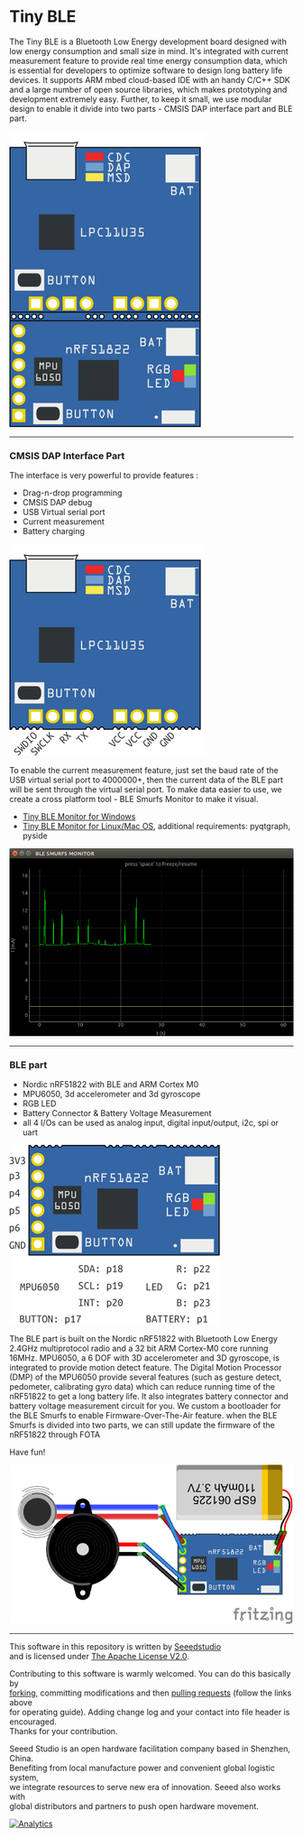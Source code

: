 Tiny BLE
==========

The Tiny BLE is a Bluetooth Low Energy development board designed with low energy consumption and small size in mind. It's integrated with current measurement feature to provide real time energy consumption data, which is essential for developers to optimize software to design long battery life devices. It supports ARM mbed cloud-based IDE with an handy C/C++ SDK and a large number of open source libraries, which makes prototyping and development extremely easy. Further, to keep it small, we use modular design to enable it divide into two parts - CMSIS DAP interface part and BLE part.

![](preview/tiny_ble.png)

----
### CMSIS DAP Interface Part
The interface is very powerful to provide features :

+ Drag-n-drop programming
+ CMSIS DAP debug
+ USB Virtual serial port
+ Current measurement
+ Battery charging

![interface](preview/tiny_ble_interface.png)

To enable the current measurement feature, just set the baud rate of the USB virtual serial port to 4000000+, then the current data of the BLE part will be sent through the virtual serial port. To make data easier to use, we create a cross platform tool - BLE Smurfs Monitor to make it visual.

+ [Tiny BLE Monitor for Windows](http://tangram.qiniudn.com/ble_smurfs_monitor_v0.1.exe)
+ [Tiny BLE Monitor for Linux/Mac OS](https://github.com/Seeed-Studio/Tiny_BLE/tree/master/utils), additional requirements: pyqtgraph, pyside

![Tiny BLE Monitor](preview/tiny_ble_monitor_linux.png)

----

### BLE part

+ Nordic nRF51822 with BLE and ARM Cortex M0
+ MPU6050, 3d accelerometer and 3d gyroscope
+ RGB LED
+ Battery Connector & Battery Voltage Measurement
+ all 4 I/Os can be used as analog input, digital input/output, i2c, spi or uart

![ble part](preview/tiny_ble_core.png)

The BLE part is built on the Nordic nRF51822 with Bluetooth Low Energy 2.4GHz multiprotocol radio and a 32 bit ARM Cortex-M0 core running 16MHz.
MPU6050, a 6 DOF with 3D accelerometer and 3D gyroscope, is integrated to provide motion detect feature. The Digital Motion Processor (DMP) of the MPU6050 provide several features (such as gesture detect, pedometer, calibrating gyro data) which
can reduce running time of the nRF51822 to get a long battery life. It also integrates battery connector and battery voltage measurement circuit for you.
We custom a bootloader for the BLE Smurfs to enable Firmware-Over-The-Air feature. when the BLE Smurfs is divided into two parts, we can still update the firmware of the nRF51822 through FOTA

Have fun!

![](preview/anti-lost.png)

----

This software in this repository is written by [Seeedstudio](http://seeed.cc)<br>
and is licensed under [The Apache License V2.0](http://www.apache.org/licenses/LICENSE-2.0).

Contributing to this software is warmly welcomed. You can do this basically by<br>
[forking](https://help.github.com/articles/fork-a-repo), committing modifications and then [pulling requests](https://help.github.com/articles/using-pull-requests) (follow the links above<br>
for operating guide). Adding change log and your contact into file header is encouraged.<br>
Thanks for your contribution.

Seeed Studio is an open hardware facilitation company based in Shenzhen, China. <br>
Benefiting from local manufacture power and convenient global logistic system, <br>
we integrate resources to serve new era of innovation. Seeed also works with <br>
global distributors and partners to push open hardware movement.<br>

[![Analytics](https://ga-beacon.appspot.com/UA-46589105-3/Tiny_BLE)](https://github.com/igrigorik/ga-beacon)
